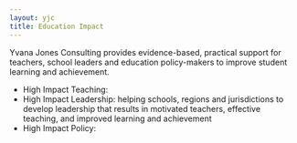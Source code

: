 ```yaml
---
layout: yjc
title: Education Impact
---
```

Yvana Jones Consulting provides evidence-based, practical support for teachers, school leaders and education policy-makers to improve student learning and achievement.

*	High Impact Teaching: 
*	High Impact Leadership: helping schools, regions and jurisdictions to develop leadership that results in motivated teachers, effective teaching, and improved learning and achievement
*	High Impact Policy: 